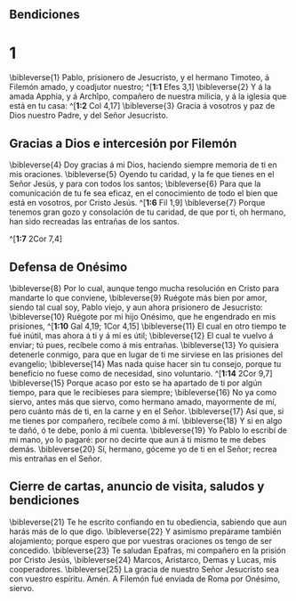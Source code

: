 ## Bendiciones
# 1 
\bibleverse{1} Pablo, prisionero de Jesucristo, y el hermano Timoteo, á Filemón amado, y coadjutor nuestro; ^[**1:1** Efes 3,1] \bibleverse{2} Y á la amada Apphia, y á Archîpo, compañero de nuestra milicia, y á la iglesia que está en tu casa: ^[**1:2** Col 4,17] \bibleverse{3} Gracia á vosotros y paz de Dios nuestro Padre, y del Señor Jesucristo. 


 

## Gracias a Dios e intercesión por Filemón
\bibleverse{4} Doy gracias á mi Dios, haciendo siempre memoria de ti en mis oraciones. \bibleverse{5} Oyendo tu caridad, y la fe que tienes en el Señor Jesús, y para con todos los santos; \bibleverse{6} Para que la comunicación de tu fe sea eficaz, en el conocimiento de todo el bien que está en vosotros, por Cristo Jesús. ^[**1:6** Fil 1,9] \bibleverse{7} Porque tenemos gran gozo y consolación de tu caridad, de que por ti, oh hermano, han sido recreadas las entrañas de los santos. 

^[**1:7** 2Cor 7,4] 
 

## Defensa de Onésimo
\bibleverse{8} Por lo cual, aunque tengo mucha resolución en Cristo para mandarte lo que conviene, \bibleverse{9} Ruégote más bien por amor, siendo tal cual soy, Pablo viejo, y aun ahora prisionero de Jesucristo: \bibleverse{10} Ruégote por mi hijo Onésimo, que he engendrado en mis prisiones, ^[**1:10** Gal 4,19; 1Cor 4,15] \bibleverse{11} El cual en otro tiempo te fué inútil, mas ahora á ti y á mí es útil; \bibleverse{12} El cual te vuelvo á enviar; tú pues, recíbele como á mis entrañas. \bibleverse{13} Yo quisiera detenerle conmigo, para que en lugar de ti me sirviese en las prisiones del evangelio; \bibleverse{14} Mas nada quise hacer sin tu consejo, porque tu beneficio no fuese como de necesidad, sino voluntario. ^[**1:14** 2Cor 9,7] \bibleverse{15} Porque acaso por esto se ha apartado de ti por algún tiempo, para que le recibieses para siempre; \bibleverse{16} No ya como siervo, antes más que siervo, como hermano amado, mayormente de mí, pero cuánto más de ti, en la carne y en el Señor. \bibleverse{17} Así que, si me tienes por compañero, recíbele como á mí. \bibleverse{18} Y si en algo te dañó, ó te debe, ponlo á mi cuenta. \bibleverse{19} Yo Pablo lo escribí de mi mano, yo lo pagaré: por no decirte que aun á ti mismo te me debes demás. \bibleverse{20} Sí, hermano, góceme yo de ti en el Señor; recrea mis entrañas en el Señor. 


 

## Cierre de cartas, anuncio de visita, saludos y bendiciones
\bibleverse{21} Te he escrito confiando en tu obediencia, sabiendo que aun harás más de lo que digo. \bibleverse{22} Y asimismo prepárame también alojamiento; porque espero que por vuestras oraciones os tengo de ser concedido. \bibleverse{23} Te saludan Epafras, mi compañero en la prisión por Cristo Jesús, \bibleverse{24} Marcos, Aristarco, Demas y Lucas, mis cooperadores. \bibleverse{25} La gracia de nuestro Señor Jesucristo sea con vuestro espíritu. Amén. A Filemón fué enviada de Roma por Onésimo, siervo. 